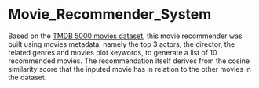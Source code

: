 # Movie_Recommender_System
Based on the [TMDB 5000 movies dataset](https://www.kaggle.com/tmdb/tmdb-movie-metadata), this movie recommender was built using movies metadata, namely the top 3 actors, the director, the related genres and movies plot keywords, to generate a list of 10 recommended movies. The recommendation itself derives from the cosine similarity score that the inputed movie has in relation to the other movies in the dataset.
